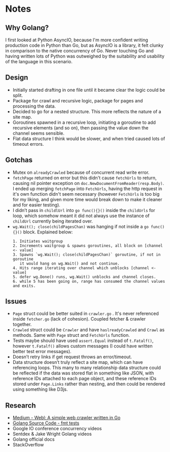 # Notes
## Why Golang?
I first looked at Python AsyncIO, because I'm more confident writing production code in Python than Go, but as AsyncIO is a library, it felt clunky in comparison to the native concurrency of Go. Never touching Go and having written lots of Python was outweighed by the suitability and usability of the language in this scenario.

## Design
- Initially started drafting in one file until it became clear the logic could be split.
- Package for crawl and recursive logic, package for pages and processing the data.
- Decided to go for a nested structure. This more reflects the nature of a site map.
- Goroutines spawned in a recursive loop, initiating a goroutine to add recursive elements (and so on), then passing the value down the channel seems sensible.
- Flat data structure I think would be slower, and when tried caused lots of timeout errors.

## Gotchas
- Mutex on `alreadyCrawled` because of concurrent read write error.
- `fetchPage` returned on error but this didn't cause `fetchUrls` to return, causing nil pointer exception on `doc.NewDocumentFromReader(resp.Body)`. I ended up merging `fetchPage` into `FetchUrls`, having the http request in it's own function didn't seem necessary (however `FetchUrls` is too big for my liking, and given more time would break down to make it cleaner and for easier testing).
- I didn’t pass in `childlUrl` into `go func(){}()` inside the `childUrls` for loop, which somehow meant it did not always use the instance of `childUrl` currently being iterated over.
- `wg.Wait(); close(childPagesChan)` was hanging if not inside a `go func(){}()` block. Explained below:
   ```
   1. Initiates waitgroup
   2. Increments waitgroup & spawns goroutines, all block on [channel <- value]
   3. Spawns `wg.Wait(); close(childPagesChan)` goroutine, if not in goroutine
      it would hang on wg.Wait() and not continue.
   4. Hits range iterating over channel which unblocks [channel <- value]
   5. defer wg.Done() runs, wg.Wait() unblocks and channel closes.
   6. while 5 has been going on, range has consumed the channel values and exits.
   ```

## Issues
- `Page` struct could be better suited in `crawler.go` . It's never referenced inside `fetcher.go` (lack of cohesion). Coupled fetcher & crawler together.
- `Crawled` struct could be `Crawler` and have `haslreadyCrawled` and `Crawl` as methods. Same with `Page` struct and `FetchUrls` function.
- Tests maybe should have used `assert.Equal` instead of `t.Fatalf()`, however `t.Fatalf()` allows custom messages (I could have written better test error messages).
- Doesn’t retry links if get request throws an error/timeout.
- Data structure doesn’t truly reflect a site map, which can have referencing loops. This many to many relationship data structure could be reflected if the data was stored flat in something like JSON, with reference IDs attached to each page object, and these reference IDs stored under `Page.Links` rather than nesting, and then could be rendered using something like D3js.

## Research
- [Medium - Webl: A simple web crawler written in Go](https://medium.com/@a4word/webl-a-simple-web-crawler-written-in-go-c1ce50b4f687)
- [Golang Source Code - fmt tests](https://github.com/golang/go/blob/master/src/fmt/fmt_test.go)
- Google IO conference concurrency videos
- Sentdex & Jake Wright Golang videos
- Golang official docs
- StackOverflow
